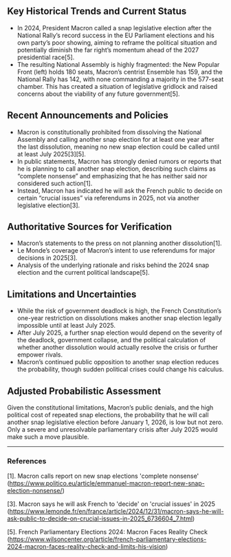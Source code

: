 ## Key Historical Trends and Current Status

- In 2024, President Macron called a snap legislative election after the National Rally’s record success in the EU Parliament elections and his own party’s poor showing, aiming to reframe the political situation and potentially diminish the far right’s momentum ahead of the 2027 presidential race[5].
- The resulting National Assembly is highly fragmented: the New Popular Front (left) holds 180 seats, Macron’s centrist Ensemble has 159, and the National Rally has 142, with none commanding a majority in the 577-seat chamber. This has created a situation of legislative gridlock and raised concerns about the viability of any future government[5].

## Recent Announcements and Policies

- Macron is constitutionally prohibited from dissolving the National Assembly and calling another snap election for at least one year after the last dissolution, meaning no new snap election could be called until at least July 2025[3][5].
- In public statements, Macron has strongly denied rumors or reports that he is planning to call another snap election, describing such claims as “complete nonsense” and emphasizing that he has neither said nor considered such action[1].
- Instead, Macron has indicated he will ask the French public to decide on certain “crucial issues” via referendums in 2025, not via another legislative election[3].

## Authoritative Sources for Verification

- Macron’s statements to the press on not planning another dissolution[1].
- Le Monde’s coverage of Macron’s intent to use referendums for major decisions in 2025[3].
- Analysis of the underlying rationale and risks behind the 2024 snap election and the current political landscape[5].

## Limitations and Uncertainties

- While the risk of government deadlock is high, the French Constitution’s one-year restriction on dissolutions makes another snap election legally impossible until at least July 2025.
- After July 2025, a further snap election would depend on the severity of the deadlock, government collapse, and the political calculation of whether another dissolution would actually resolve the crisis or further empower rivals.
- Macron’s continued public opposition to another snap election reduces the probability, though sudden political crises could change his calculus.

## Adjusted Probabilistic Assessment

Given the constitutional limitations, Macron’s public denials, and the high political cost of repeated snap elections, the probability that he will call another snap legislative election before January 1, 2026, is low but not zero. Only a severe and unresolvable parliamentary crisis after July 2025 would make such a move plausible.

---

### References

[1]. Macron calls report on new snap elections 'complete nonsense' (https://www.politico.eu/article/emmanuel-macron-report-new-snap-election-nonsense/)

[3]. Macron says he will ask French to 'decide' on 'crucial issues' in 2025 (https://www.lemonde.fr/en/france/article/2024/12/31/macron-says-he-will-ask-public-to-decide-on-crucial-issues-in-2025_6736604_7.html)

[5]. French Parliamentary Elections 2024: Macron Faces Reality Check (https://www.wilsoncenter.org/article/french-parliamentary-elections-2024-macron-faces-reality-check-and-limits-his-vision)